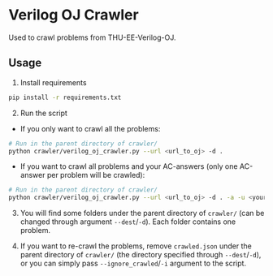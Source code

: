 # Verilog OJ Crawler

Used to crawl problems from THU-EE-Verilog-OJ.

## Usage

1. Install requirements

```bash
pip install -r requirements.txt
```

2. Run the script
  - If you only want to crawl all the problems:
```bash
# Run in the parent directory of crawler/
python crawler/verilog_oj_crawler.py --url <url_to_oj> -d .
```
  - If you want to crawl all problems and your AC-answers (only one AC-answer per problem will be crawled):
```bash
# Run in the parent directory of crawler/
python crawler/verilog_oj_crawler.py --url <url_to_oj> -d . -a -u <your_oj_username> -p <your_oj_password>
```

3. You will find some folders under the parent directory of `crawler/` (can be changed through argument `--dest`/`-d`). Each folder contains one problem.

4. If you want to re-crawl the problems, remove `crawled.json` under the parent directory of `crawler/` (the directory specified through `--dest`/`-d`), or you can simply pass `--ignore_crawled`/`-i` argument to the script.
